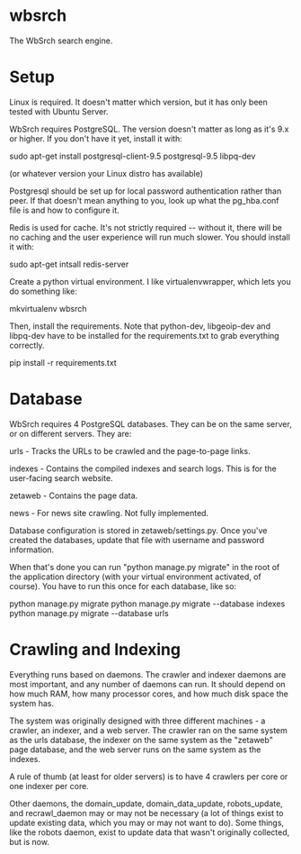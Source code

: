 # wbsrch
The WbSrch search engine.

# Setup

Linux is required. It doesn't matter which version, but it has only been tested with Ubuntu Server.

WbSrch requires PostgreSQL. The version doesn't matter as long as it's 9.x or higher. If you don't
have it yet, install it with:

sudo apt-get install postgresql-client-9.5 postgresql-9.5 libpq-dev

(or whatever version your Linux distro has available)

Postgresql should be set up for local password authentication rather than peer. If that doesn't mean
anything to you, look up what the pg_hba.conf file is and how to configure it.

Redis is used for cache. It's not strictly required -- without it, there will be no caching and 
the user experience will run much slower. You should install it with:

sudo apt-get intsall redis-server

Create a python virtual environment. I like virtualenvwrapper, which lets you do something like:

mkvirtualenv wbsrch

Then, install the requirements. Note that python-dev, libgeoip-dev and libpq-dev have to be 
installed for the requirements.txt to grab everything correctly.

pip install -r requirements.txt

# Database

WbSrch requires 4 PostgreSQL databases. They can be on the same server, or on different servers. They are:

urls - Tracks the URLs to be crawled and the page-to-page links.

indexes - Contains the compiled indexes and search logs. This is for the user-facing search website.

zetaweb - Contains the page data.

news - For news site crawling. Not fully implemented.

Database configuration is stored in zetaweb/settings.py. Once you've created the databases, update that
file with username and password information.

When that's done you can run "python manage.py migrate" in the root of the application directory
(with your virtual environment activated, of course). You have to run this once for each database, like so:

python manage.py migrate
python manage.py migrate --database indexes
python manage.py migrate --database urls

# Crawling and Indexing

Everything runs based on daemons. The crawler and indexer daemons are most important, and any number
of daemons can run. It should depend on how much RAM, how many processor cores, and how much disk
space the system has.

The system was originally designed with three different machines - a crawler, an indexer, and a web
server. The crawler ran on the same system as the urls database, the indexer on the same system as
the "zetaweb" page database, and the web server runs on the same system as the indexes.

A rule of thumb (at least for older servers) is to have 4 crawlers per core or one indexer per core.

Other daemons, the domain_update, domain_data_update, robots_update, and recrawl_daemon may or may not
be necessary (a lot of things exist to update existing data, which you may or may not want to do). Some
things, like the robots daemon, exist to update data that wasn't originally collected, but is now.
